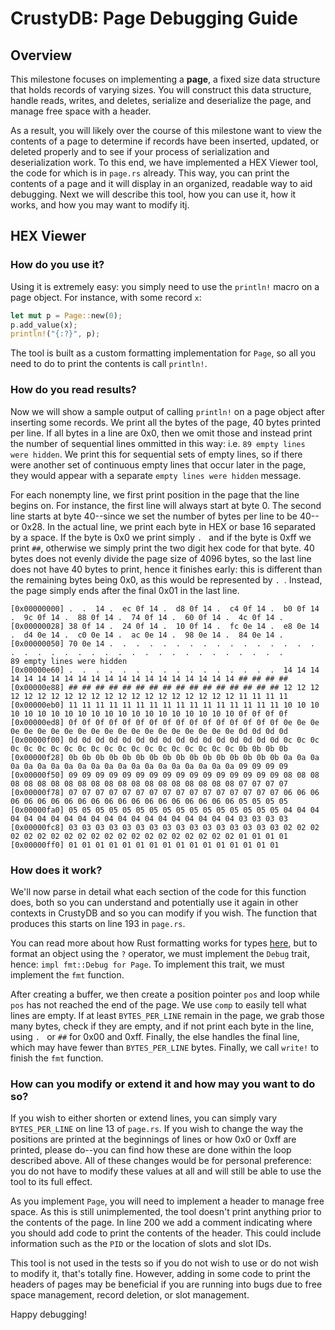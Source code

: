 # CrustyDB: Page Debugging Guide

## Overview
This milestone focuses on implementing a **page**, a fixed size data structure
that holds records of varying sizes. You will construct this data structure,
handle reads, writes, and deletes, serialize and deserialize the page, and manage
free space with a header.

As a result, you will likely over the course of this milestone want to view the
contents of a page to determine if records have been inserted, updated, or
deleted properly and to see if your process of serialization and deserialization
work. To this end, we have implemented a HEX Viewer tool, the code for which is
in `page.rs` already. This way, you can print the contents of a page and it will
display in an organized, readable way to aid debugging. Next we will describe
this tool, how you can use it, how it works, and how you may want to modify itj.

## HEX Viewer

### How do you use it?
Using it is extremely easy: you simply need to use the `println!` macro on a
page object. For instance, with some record `x`:

```rust
let mut p = Page::new(0);
p.add_value(x);
println!("{:?}", p);
```

The tool is built as a custom formatting implementation for `Page`, so all you
need to do to print the contents is call `println!`.

### How do you read results?
Now we will show a sample output of calling `println!` on a page object after
inserting some records. We print all
the bytes of the page, 40 bytes printed per line. If all bytes in a line are
0x0, then we omit those and instead print the number of sequential lines
ommitted in this way: i.e. `89 empty lines were hidden`. We print this for
sequential sets of empty lines, so if there were another set of continuous empty
lines that occur later in the page, they would appear with a separate `empty lines
were hidden` message.

For each nonempty line, we first print position in the page that the line begins
on. For instance, the first line will always start at byte 0. The second line
starts at byte 40--since we set the number of bytes per line to be 40--or 0x28.
In the actual line, we print each byte in HEX or base 16 separated by a space. If the byte is 0x0 we
print simply `. ` and if the byte is 0xff we print `##`, otherwise we simply
print the two digit hex code for that byte. 40 bytes does not evenly divide the
page size of 4096 bytes, so the last line does not have 40 bytes to print, hence
it finishes early: this is different than the remaining bytes being 0x0, as this
would be represented by `. `. Instead, the page simply ends after the final 0x01
in the last line.

```
[0x00000000] .  .  14 .  ec 0f 14 .  d8 0f 14 .  c4 0f 14 .  b0 0f 14 .  9c 0f 14 .  88 0f 14 .  74 0f 14 .  60 0f 14 .  4c 0f 14 .
[0x00000028] 38 0f 14 .  24 0f 14 .  10 0f 14 .  fc 0e 14 .  e8 0e 14 .  d4 0e 14 .  c0 0e 14 .  ac 0e 14 .  98 0e 14 .  84 0e 14 .
[0x00000050] 70 0e 14 .  .  .  .  .  .  .  .  .  .  .  .  .  .  .  .  .  .  .  .  .  .  .  .  .  .  .  .  .  .  .  .  .  .  .  .  .
89 empty lines were hidden
[0x00000e60] .  .  .  .  .  .  .  .  .  .  .  .  .  .  .  .  14 14 14 14 14 14 14 14 14 14 14 14 14 14 14 14 14 14 14 14 ## ## ## ##
[0x00000e88] ## ## ## ## ## ## ## ## ## ## ## ## ## ## ## ## 12 12 12 12 12 12 12 12 12 12 12 12 12 12 12 12 12 12 12 12 11 11 11 11
[0x00000eb0] 11 11 11 11 11 11 11 11 11 11 11 11 11 11 11 11 10 10 10 10 10 10 10 10 10 10 10 10 10 10 10 10 10 10 10 10 0f 0f 0f 0f
[0x00000ed8] 0f 0f 0f 0f 0f 0f 0f 0f 0f 0f 0f 0f 0f 0f 0f 0f 0e 0e 0e 0e 0e 0e 0e 0e 0e 0e 0e 0e 0e 0e 0e 0e 0e 0e 0e 0e 0d 0d 0d 0d
[0x00000f00] 0d 0d 0d 0d 0d 0d 0d 0d 0d 0d 0d 0d 0d 0d 0d 0d 0c 0c 0c 0c 0c 0c 0c 0c 0c 0c 0c 0c 0c 0c 0c 0c 0c 0c 0c 0c 0b 0b 0b 0b
[0x00000f28] 0b 0b 0b 0b 0b 0b 0b 0b 0b 0b 0b 0b 0b 0b 0b 0b 0a 0a 0a 0a 0a 0a 0a 0a 0a 0a 0a 0a 0a 0a 0a 0a 0a 0a 0a 0a 09 09 09 09
[0x00000f50] 09 09 09 09 09 09 09 09 09 09 09 09 09 09 09 09 08 08 08 08 08 08 08 08 08 08 08 08 08 08 08 08 08 08 08 08 07 07 07 07
[0x00000f78] 07 07 07 07 07 07 07 07 07 07 07 07 07 07 07 07 06 06 06 06 06 06 06 06 06 06 06 06 06 06 06 06 06 06 06 06 05 05 05 05
[0x00000fa0] 05 05 05 05 05 05 05 05 05 05 05 05 05 05 05 05 04 04 04 04 04 04 04 04 04 04 04 04 04 04 04 04 04 04 04 04 03 03 03 03
[0x00000fc8] 03 03 03 03 03 03 03 03 03 03 03 03 03 03 03 03 02 02 02 02 02 02 02 02 02 02 02 02 02 02 02 02 02 02 02 02 01 01 01 01
[0x00000ff0] 01 01 01 01 01 01 01 01 01 01 01 01 01 01 01 01
```

### How does it work?

We'll now parse in detail what each section of the code for this function does,
both so you can understand and potentially use it again in other contexts in
CrustyDB and so you can modify if you wish. The function that produces this
starts on line 193 in `page.rs`. 

You can read more about how Rust formatting works for types [here](https://doc.rust-lang.org/std/fmt/index.html#formatting-traits), 
but to format an object using the `?` operator, we must implement the `Debug`
trait, hence: `impl fmt::Debug for Page`. To implement this trait, we must
implement the `fmt` function.

After creating a buffer, we then create a position pointer `pos` and loop while
`pos` has not reached the end of the page. We use `comp` to easily tell what
lines are empty. If at least `BYTES_PER_LINE` remain in the page, we grab those
many bytes, check if they are empty, and if not print each byte in the line,
using `. ` or `##` for 0x00 and 0xff. Finally, the else handles the final line,
which may have fewer than `BYTES_PER_LINE` bytes. Finally, we call `write!` to
finish the `fmt` function.

### How can you modify or extend it and how may you want to do so?

If you wish to either shorten or extend lines, you can simply vary
`BYTES_PER_LINE` on line 13 of `page.rs`. If you wish to change the way the
positions are printed at the beginnings of lines or how 0x0 or 0xff are printed,
please do--you can find how these are done within the loop described above. All
of these changes would be for personal preference: you do not have to modify
these values at all and will still be able to use the tool to its full effect.

As you implement `Page`, you will need to implement a header to manage free
space. As this is still unimplemented, the tool doesn't print anything prior to
the contents of the page. In line 200 we add a comment indicating where you
should add code to print the contents of the header. This could include
information such as the `PID` or the location of slots and slot IDs. 

This tool is not used in the tests so if you do not wish to use or do not wish
to modify it, that's totally fine. However, adding in some code to print the
headers of pages may be beneficial if you are running into bugs due to free
space management, record deletion, or slot management. 

Happy debugging!

